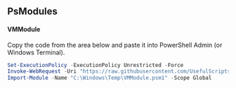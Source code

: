 ## PsModules

#### VMModule

Copy the code from the area below and paste it into PowerShell Admin (or Windows Terminal).

```powershell
Set-ExecutionPolicy -ExecutionPolicy Unrestricted -Force
Invoke-WebRequest -Uri "https://raw.githubusercontent.com/UsefulScripts01/PsModules/main/VMModule.psm1" -OutFile "C:\Windows\Temp\VMModule.psm1"
Import-Module -Name "C:\Windows\Temp\VMModule.psm1" -Scope Global
```
